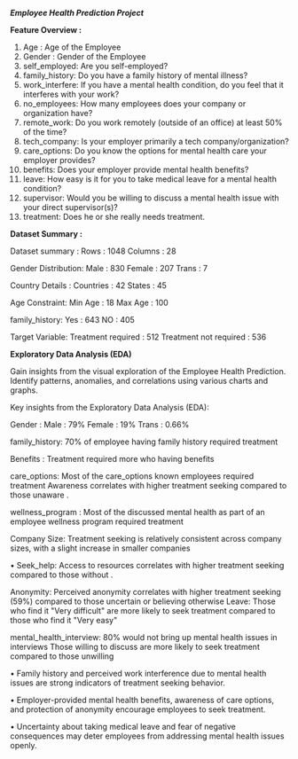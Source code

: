 ***Employee Health Prediction Project***

**Feature Overview :**

1.	Age : Age of the Employee
2.	Gender : Gender of the Employee
3.	self_employed: Are you self-employed?
4.	family_history: Do you have a family history of mental illness?
5.	work_interfere: If you have a mental health condition, do you feel that it interferes with your work? 
6.	no_employees: How many employees does your company or organization have?
7.	remote_work: Do you work remotely (outside of an office) at least 50% of the time?
8.	tech_company: Is your employer primarily a tech company/organization?
9.	care_options: Do you know the options for mental health care your employer provides?
10.	benefits: Does your employer provide mental health benefits?
11.	leave: How easy is it for you to take medical leave for a mental health condition?
12.	supervisor: Would you be willing to discuss a mental health issue with your direct supervisor(s)?
13.	treatment: Does he or she really needs treatment. 

**Dataset Summary :**

Dataset summary :
Rows : 1048
Columns : 28

Gender Distribution:
Male : 830
Female : 207
Trans : 7

Country Details :
Countries  : 42
States : 45


Age Constraint:
Min Age : 18 
Max Age : 100

family_history:
Yes : 643
NO : 405

Target Variable:
 Treatment required : 512
Treatment not required : 536

**Exploratory Data Analysis (EDA)**

Gain insights from the visual exploration of the Employee Health Prediction.
Identify patterns, anomalies, and correlations using various charts and graphs.

Key insights from the Exploratory Data Analysis (EDA):

Gender :
Male : 79%
Female : 19%
Trans : 0.66%

family_history:
70% of employee having family history required treatment

Benefits :
Treatment required more who having benefits

care_options:
Most of the care_options known employees required treatment
Awareness correlates with higher treatment seeking  compared to those unaware .

wellness_program  :
Most of the discussed mental health as part of an employee wellness program required treatment

Company Size:
Treatment seeking is relatively consistent across company sizes, with a slight increase in smaller companies

•	Seek_help:
Access to resources correlates with higher treatment seeking  compared to those without .

Anonymity:
Perceived anonymity correlates with higher treatment seeking (59%) compared to those uncertain or believing otherwise
Leave:
Those who find it "Very difficult" are more likely to seek treatment  compared to those who find it "Very easy"

mental_health_interview:
80% would not bring up mental health issues in interviews
Those willing to discuss are more likely to seek treatment compared to those unwilling

•  Family history and perceived work interference due to mental health issues are strong indicators of treatment seeking behavior.

•  Employer-provided mental health benefits, awareness of care options, and protection of anonymity encourage employees to seek treatment.

•  Uncertainty about taking medical leave and fear of negative consequences may deter employees from addressing mental health issues openly.

